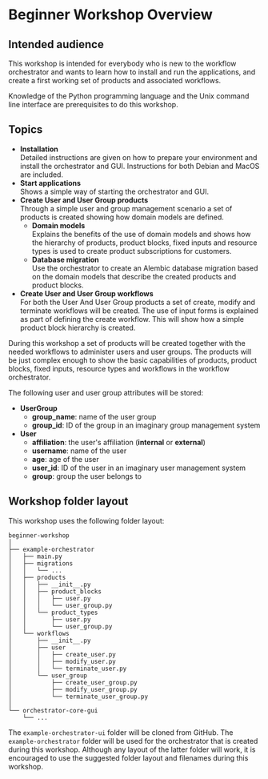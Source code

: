 # Beginner Workshop Overview

## Intended audience

This workshop is intended for everybody who is new to the workflow orchestrator
and wants to learn how to install and run the applications, and create a first
working set of products and associated workflows.

Knowledge of the Python programming language and the Unix command line interface
are prerequisites to do this workshop.

## Topics

* **Installation**  
  Detailed instructions are given on how to prepare your environment and
  install the orchestrator and GUI. Instructions for both Debian and MacOS are
  included.
* **Start applications**  
  Shows a simple way of starting the orchestrator and GUI.
* **Create User and User Group products**  
  Through a simple user and group management scenario a set of products is
  created showing how domain models are defined.
    * **Domain models**  
       Explains the benefits of the use of domain models and shows how the
       hierarchy of products, product blocks, fixed inputs and resource
       types is used to create product subscriptions for customers.
     * **Database migration**  
      Use the orchestrator to create an Alembic database migration based on the
      domain models that describe the created products and product blocks.
* **Create User and User Group workflows**  
  For both the User And User Group products a set of create, modify and
  terminate workflows will be created. The use of input forms is explained
  as part of defining the create workflow. This will show how a simple
  product block hierarchy is created.


During this workshop a set of products will be created together with the needed
workflows to administer users and user groups. The products will be just
complex enough to show the basic capabilities of products, product blocks,
fixed inputs, resource types and workflows in the workflow orchestrator.

The following user and user group attributes will be stored:

* **UserGroup**
    * **group_name**: name of the user group
    * **group_id**: ID of the group in an imaginary group management system
* **User**
    * **affiliation**: the user's affiliation (**internal** or **external**)
    * **username**: name of the user
    * **age**: age of the user
    * **user_id**: ID of the user in an imaginary user management system
    * **group**: group the user belongs to

## Workshop folder layout

This workshop uses the following folder layout:

```text
beginner-workshop
│
├── example-orchestrator
│   ├── main.py
│   ├── migrations
│   │   └── ...
│   ├── products
│   │   ├── __init__.py
│   │   ├── product_blocks
│   │   │   ├── user.py
│   │   │   └── user_group.py
│   │   └── product_types
│   │       ├── user.py
│   │       └── user_group.py
│   └── workflows
│       ├── __init__.py
│       ├── user
│       │   ├── create_user.py
│       │   ├── modify_user.py
│       │   └── terminate_user.py
│       └── user_group
│           ├── create_user_group.py
│           ├── modify_user_group.py
│           └── terminate_user_group.py
│
└── orchestrator-core-gui
    └── ...
```

The `example-orchestrator-ui` folder will be cloned from GitHub. The
`example-orchestrator` folder will be used for the orchestrator that is created
during this workshop.  Although any layout of the latter folder will work, it
is encouraged to use the suggested folder layout and filenames during this
workshop.
